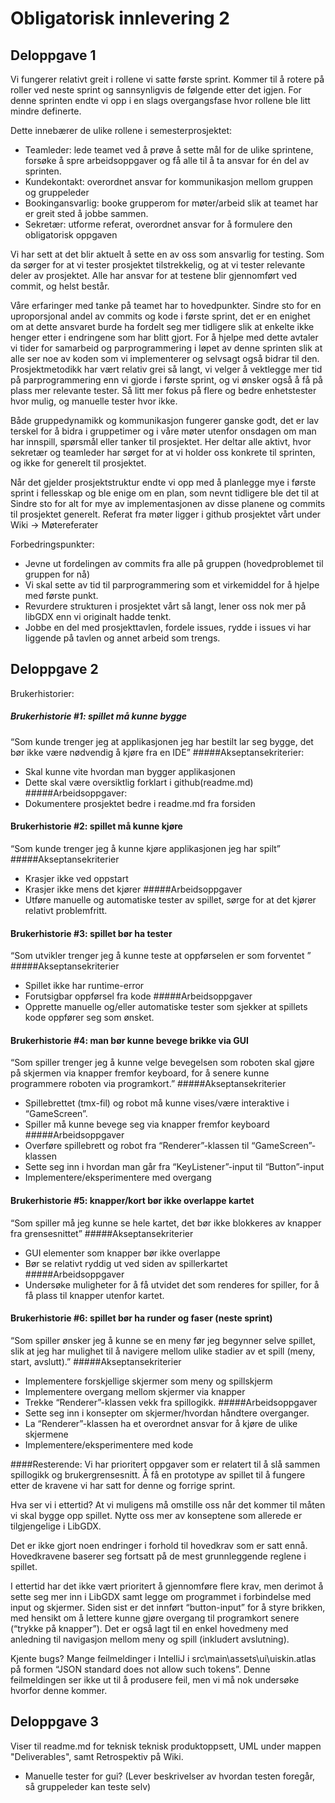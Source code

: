 # Obligatorisk innlevering 2

## Deloppgave 1
Vi fungerer relativt greit i rollene vi satte første sprint. Kommer til å rotere på roller ved neste sprint og sannsynligvis de følgende etter det igjen. For denne sprinten endte vi opp i en slags overgangsfase hvor rollene ble litt mindre definerte.

Dette innebærer de ulike rollene i semesterprosjektet:
-   Teamleder: lede teamet ved å prøve å sette mål for de ulike sprintene, forsøke å spre arbeidsoppgaver og få alle til å ta ansvar for én del av sprinten.
-   Kundekontakt: overordnet ansvar for kommunikasjon mellom gruppen og gruppeleder
-   Bookingansvarlig: booke grupperom for møter/arbeid slik at teamet har er greit sted å jobbe sammen.
-   Sekretær: utforme referat, overordnet ansvar for å formulere den obligatorisk oppgaven

Vi har sett at det blir aktuelt å sette en av oss som ansvarlig for testing. Som da sørger for at vi tester prosjektet tilstrekkelig, og at vi tester relevante deler av prosjektet. Alle har ansvar for at testene blir gjennomført ved commit, og helst består.

Våre erfaringer med tanke på teamet har to hovedpunkter.
Sindre sto for en uproporsjonal andel av commits og kode i første sprint, det er en enighet om at dette ansvaret burde ha fordelt seg mer tidligere slik at enkelte ikke henger etter i endringene som har blitt gjort.
For å hjelpe med dette avtaler vi tider for samarbeid og parprogrammering i løpet av denne sprinten slik at alle ser noe av koden som vi implementerer og selvsagt også bidrar til den.
Prosjektmetodikk har vært relativ grei så langt, vi velger å vektlegge mer tid på parprogrammering enn vi gjorde i første sprint, og vi ønsker også å få på plass mer relevante tester. Så litt mer fokus på flere og bedre enhetstester hvor mulig, og manuelle tester hvor ikke.

Både gruppedynamikk og kommunikasjon fungerer ganske godt, det er lav terskel for å bidra i gruppetimer og i våre møter utenfor onsdagen om man har innspill, spørsmål eller tanker til prosjektet. Her deltar alle aktivt, hvor sekretær og teamleder har sørget for at vi holder oss konkrete til sprinten, og ikke for generelt til prosjektet.

Når det gjelder prosjektstruktur endte vi opp med å planlegge mye i første sprint i fellesskap og ble enige om en plan, som nevnt tidligere ble det til at Sindre sto for alt for mye av implementasjonen av disse planene og commits til prosjektet generelt.
Referat fra møter ligger i github prosjektet vårt under Wiki -> Møtereferater

Forbedringspunkter:
-   Jevne ut fordelingen av commits fra alle på gruppen (hovedproblemet til gruppen for nå)
-   Vi skal sette av tid til parprogrammering som et virkemiddel for å hjelpe med første punkt.
-   Revurdere strukturen i prosjektet vårt så langt, lener oss nok mer på libGDX enn vi originalt hadde tenkt.
-   Jobbe en del med prosjekttavlen, fordele issues, rydde i issues vi har liggende på tavlen og annet arbeid som trengs.

## Deloppgave 2
Brukerhistorier:
##### Brukerhistorie #1: spillet må kunne bygge
“Som kunde trenger jeg at applikasjonen jeg har bestilt lar seg bygge, det bør ikke være nødvendig å kjøre fra en IDE”
#####Akseptansekriterier:
-   Skal kunne vite hvordan man bygger applikasjonen
-   Dette skal være oversiktlig forklart i github(readme.md)
#####Arbeidsoppgaver:
-   Dokumentere prosjektet bedre i readme.md fra forsiden

#### Brukerhistorie #2: spillet må kunne kjøre
“Som kunde trenger jeg å kunne kjøre applikasjonen jeg har spilt”
#####Akseptansekriterier
-   Krasjer ikke ved oppstart
-   Krasjer ikke mens det kjører
#####Arbeidsoppgaver
-   Utføre manuelle og automatiske tester av spillet, sørge for at det kjører relativt problemfritt.

#### Brukerhistorie #3: spillet bør ha tester
“Som utvikler trenger jeg å kunne teste at oppførselen er som forventet ”
#####Akseptansekriterier
-   Spillet ikke har runtime-error
-   Forutsigbar oppførsel fra kode
#####Arbeidsoppgaver
-   Opprette manuelle og/eller automatiske tester som sjekker at spillets kode oppfører seg som ønsket.

#### Brukerhistorie #4: man bør kunne bevege brikke via GUI
“Som spiller trenger jeg å kunne velge bevegelsen som roboten skal gjøre på skjermen via knapper fremfor keyboard, for å senere kunne programmere roboten via programkort.”
#####Akseptansekriterier
-   Spillebrettet (tmx-fil) og robot må kunne vises/være interaktive i “GameScreen”.
-   Spiller må kunne bevege seg via knapper fremfor keyboard
#####Arbeidsoppgaver
-   Overføre spillebrett og robot fra “Renderer”-klassen til “GameScreen”-klassen
-   Sette seg inn i hvordan man går fra “KeyListener”-input til “Button”-input
-   Implementere/eksperimentere med overgang

#### Brukerhistorie #5: knapper/kort bør ikke overlappe kartet
“Som spiller må jeg kunne se hele kartet, det bør ikke blokkeres av knapper fra grensesnittet”
#####Akseptansekriterier
-   GUI elementer som knapper bør ikke overlappe
-   Bør se relativt ryddig ut ved siden av spillerkartet
#####Arbeidsoppgaver
-   Undersøke muligheter for å få utvidet det som renderes for spiller, for å få plass til knapper utenfor kartet.


#### Brukerhistorie #6: spillet bør ha runder og faser (neste sprint)
“Som spiller ønsker jeg å kunne se en meny før jeg begynner selve spillet, slik at jeg har mulighet til å navigere mellom ulike stadier av et spill (meny, start, avslutt).”
#####Akseptansekriterier
-   Implementere forskjellige skjermer som meny og spillskjerm
-   Implementere overgang mellom skjermer via knapper
-   Trekke “Renderer”-klassen vekk fra spillogikk.
#####Arbeidsoppgaver
-   Sette seg inn i konsepter om skjermer/hvordan håndtere overganger.
-   La “Renderer”-klassen ha et overordnet ansvar for å kjøre de ulike skjermene
-   Implementere/eksperimentere med kode

####Resterende: 
Vi har prioritert oppgaver som er relatert til å slå sammen spillogikk og brukergrensesnitt. Å få en prototype av spillet til å fungere etter de kravene vi har satt for denne og forrige sprint. 

Hva ser vi i ettertid? At vi muligens må omstille oss når det kommer til måten vi skal bygge opp spillet. Nytte oss mer av konseptene som allerede er tilgjengelige i LibGDX. 

Det er ikke gjort noen endringer i forhold til hovedkrav som er satt ennå. Hovedkravene baserer seg fortsatt på de mest grunnleggende reglene i spillet.

I ettertid har det ikke vært prioritert å gjennomføre flere krav, men derimot å sette seg mer inn i LibGDX samt legge om programmet i forbindelse med input og skjermer. Siden sist er det innført “button-input” for å styre brikken, med hensikt om å lettere kunne gjøre overgang til programkort senere (“trykke på knapper”). Det er også lagt til en enkel hovedmeny med anledning til navigasjon mellom meny og spill (inkludert avslutning).

Kjente bugs? Mange feilmeldinger i IntelliJ i src\main\assets\ui\uiskin.atlas på formen “JSON standard does not allow such tokens”. Denne feilmeldingen ser ikke ut til å produsere feil, men vi må nok undersøke hvorfor denne kommer.

## Deloppgave 3
Viser til readme.md for teknisk teknisk produktoppsett, UML under mappen "Deliverables", samt Retrospektiv på Wiki.
-   Manuelle tester for gui? (Lever beskrivelser av hvordan testen foregår, så gruppeleder kan teste selv)







